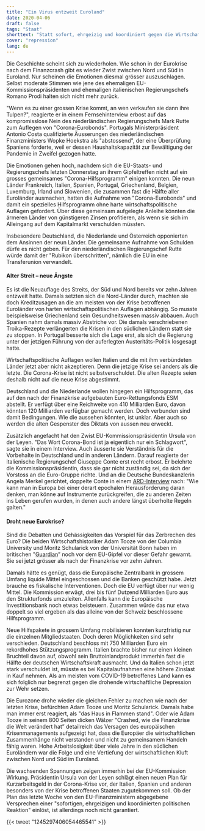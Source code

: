 ```yaml
---
title: "Ein Virus entzweit Euroland"
date: 2020-04-06
draft: false
tags: "Staat"
shorttext: "Statt sofort, ehrgeizig und koordiniert gegen die Wirtschaftskrise wird in Euroland mit hohem Risiko gegeneinander gekämpft."
cover: "repression"
lang: de
---
```


Die Geschichte scheint sich zu wiederholen. Wie schon in der Eurokrise nach dem Finanzcrash gibt es wieder Zwist zwischen Nord und Süd in Euroland. Nur scheinen die Emotionen diesmal grösser auszuschlagen. Selbst moderate Stimmen wie jene des ehemaligen EU-Kommissionspräsidenten und ehemaligen italienischen Regierungschefs Romano Prodi halten sich nicht mehr zurück.

"Wenn es zu einer grossen Krise kommt, an wen verkaufen sie dann ihre Tulpen?", reagierte er in einem Fernsehinterview erbost auf das kompromisslose Nein des niederländischen Regierungschefs Mark Rutte zum Auflegen von "Corona-Eurobonds". Portugals Ministerpräsident Antonio Costa qualifizierte Äusserungen des niederländischen Finanzministers Wopke Hoekstra als "abstossend", der eine Überprüfung Spaniens forderte, weil er dessen Haushaltskapazität zur Bewältigung der Pandemie in Zweifel gezogen hatte.

Die Emotionen gehen hoch, nachdem sich die EU-Staats- und Regierungschefs letzten Donnerstag an ihrem Gipfeltreffen nicht auf ein grosses gemeinsames "Corona-Hilfsprogramm" einigen konnten. Die neun Länder Frankreich, Italien, Spanien, Portugal, Griechenland, Belgien, Luxemburg, Irland und Slowenien, die zusammen fast die Hälfte aller Euroländer ausmachen, hatten die Aufnahme von "Corona-Eurobonds" und damit ein spezielles Hilfsprogramm ohne harte wirtschaftspolitische Auflagen gefordert. Über diese gemeinsam aufgelegte Anleihe könnten die ärmeren Länder von günstigeren Zinsen profitieren, als wenn sie sich im Alleingang auf dem Kapitalmarkt verschulden müssten.

Insbesondere Deutschland, die Niederlande und Österreich opponierten dem Ansinnen der neun Länder. Die gemeinsame Aufnahme von Schulden dürfe es nicht geben. Für den niederländischen Regierungschef Rutte würde damit der "Rubikon überschritten", nämlich die EU in eine Transferunion verwandelt.

#### Alter Streit – neue Ängste

Es ist die Neuauflage des Streits, der Süd und Nord bereits vor zehn Jahren entzweit hatte. Damals setzten sich die Nord-Länder durch, machten sie doch Kreditzusagen an die am meisten von der Krise betroffenen Euroländer von harten wirtschaftspolitischen Auflagen abhängig. So musste beispielsweise Griechenland sein Gesundheitswesen massiv abbauen. Auch Spanien nahm damals massiv Abstriche vor. Die damals verschriebenen Troika-Rezepte verlängerten die Krisen in den südlichen Ländern statt sie zu stoppen. In Portugal besserte sich die Lage erst, als sich die Regierung unter der jetzigen Führung von der auferlegten Austeritäts-Politik losgesagt hatte.

Wirtschaftspolitische Auflagen wollen Italien und die mit ihm verbündeten Länder jetzt aber nicht akzeptieren. Denn die jetzige Krise sei anders als die letzte. Die Corona-Krise ist nicht selbstverschuldet. Die alten Rezepte seien deshalb nicht auf die neue Krise abgestimmt.

Deutschland und die Niederlande wollen hingegen ein Hilfsprogramm, das auf den nach der Finanzkrise aufgebauten Euro-Rettungsfonds ESM abstellt. Er verfügt über eine Reichweite von 410 Milliarden Euro, davon könnten 120 Milliarden verfügbar gemacht werden. Doch verbunden sind damit Bedingungen. Wie die aussehen könnten, ist unklar. Aber auch so werden die alten Gespenster des Diktats von aussen neu erweckt.

Zusätzlich angefacht hat den Zwist EU-Kommissionspräsidentin Ursula von der Leyen. "Das Wort Corona-Bond ist ja eigentlich nur ein Schlagwort", sagte sie in einem Interview. Auch äusserte sie Verständnis für die Vorbehalte in Deutschland und in anderen Ländern. Darauf reagierte der italienische Regierungschef Giuseppe Conte erst recht erbost. Er belehrte die Kommissionspräsidentin, dass sie gar nicht zuständig sei, da sich der Vorstoss an die Euro-Gruppe richte. Und an die Deutsche Bundeskanzlerin Angela Merkel gerichtet, doppelte Conte in einem [ARD-Interview](https://www.tagesschau.de/ausland/conte-corona-101.html "Ein Notfall, der alle betrifft") nach: "Wie kann man in Europa bei einer derart epochalen Herausforderung daran denken, man könne auf Instrumente zurückgreifen, die zu anderen Zeiten ins Leben gerufen wurden, in denen auch andere längst überholte Regeln galten."

#### Droht neue Eurokrise?

Sind die Debatten und Gehässigkeiten das Vorspiel für das Zerbrechen des Euro? Die beiden Wirtschaftshistoriker Adam Tooze von der Columbia University und Moritz Schularick von der Universität Bonn haben im britischen "[Guardian](https://www.theguardian.com/commentisfree/2020/mar/25/shock-coronavirus-split-europe-nations-share-burden "The shock of coronavirus could split Europe – unless nations share the burden")” noch vor dem EU-Gipfel vor dieser Gefahr gewarnt. Sie sei jetzt grösser als nach der Finanzkrise vor zehn Jahren.

Damals hätte es genügt, dass die Europäische Zentralbank in grossem Umfang liquide Mittel eingeschossen und die Banken geschützt habe. Jetzt brauche es fiskalische Interventionen. Doch die EU verfügt über nur wenig Mittel. Die Kommission erwägt, drei bis fünf Dutzend Milliarden Euro aus den Strukturfonds umzuleiten. Allenfalls kann die Europäische Investitionsbank noch etwas beisteuern. Zusammen würde das nur etwa doppelt so viel ergeben als das alleine von der Schweiz beschlossene Hilfsprogramm.

Neue Hilfspakete in grossem Umfang mobilisieren konnten kurzfristig nur die einzelnen Mitgliedstaaten. Doch deren Möglichkeiten sind sehr verschieden. Deutschland beschloss mit 750 Milliarden Euro ein rekordhohes Stützungsprogramm. Italien brachte bisher nur einen kleinen Bruchteil davon auf, obwohl sein Bruttoinlandprodukt immerhin fast die Hälfte der deutschen Wirtschaftskraft ausmacht. Und da Italien schon jetzt stark verschuldet ist, müsste es bei Kapitalaufnahmen eine höhere Zinslast in Kauf nehmen. Als am meisten vom COVID-19 betroffenes Land kann es sich folglich nur begrenzt gegen die drohende wirtschaftliche Depression zur Wehr setzen.

Die Eurozone drohe wieder die gleichen Fehler zu machen wie nach der letzten Krise, befürchten Adam Tooze und Moritz Schularick. Damals habe man immer erst reagiert, als "das Haus in Flammen stand". Oder wie Adam Tooze in seinem 800 Seiten dicken Wälzer "Crashed, wie die Finanzkrise die Welt verändert hat” detailreich das Versagen des europäischen Krisenmanagements aufgezeigt hat, dass die Europäer die wirtschaftlichen Zusammenhänge nicht verstanden und nicht zu gemeinsamem Handeln fähig waren. Hohe Arbeitslosigkeit über viele Jahre in den südlichen Euroländern war die Folge und eine Vertiefung der wirtschaftlichen Kluft zwischen Nord und Süd im Euroland.

Die wachsenden Spannungen zeigen immerhin bei der EU-Kommission Wirkung. Präsidentin Ursula von der Leyen schlägt einen neuen Plan für Kurzarbeitsgeld in der Corona-Krise vor, der Italien, Spanien und anderen besonders von der Krise betroffenen Staaten zugutekommen soll. Ob der Plan das letzte Woche von den EU-Finanzministern abgegebene Versprechen einer "sofortigen, ehrgeizigen und koordinierten politischen Reaktion" einlöst, ist allerdings noch nicht garantiert.

{{< tweet "1245297406054465541" >}}
